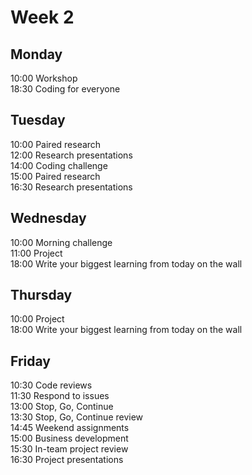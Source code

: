 # Week 2

## Monday
10:00 Workshop        
18:30 Coding for everyone

## Tuesday
10:00 Paired research  
12:00 Research presentations  
14:00 Coding challenge  
15:00 Paired research    
16:30 Research presentations     

## Wednesday
10:00 Morning challenge    
11:00 Project    
18:00 Write your biggest learning from today on the wall    

## Thursday
10:00 Project    
18:00 Write your biggest learning from today on the wall

## Friday
10:30 Code reviews    
11:30 Respond to issues     
13:00 Stop, Go, Continue     
13:30 Stop, Go, Continue review     
14:45 Weekend assignments     
15:00 Business development      
15:30 In-team project review     
16:30 Project presentations
